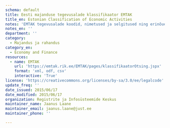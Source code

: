 ```yaml
---
schema: default
title: Eesti majanduse tegevusalade klassifikaator EMTAK
title_en: Estonian Classification of Economic Activities
notes: 'EMTAK tegevusalade koodid, nimetused ja selgitused ning erinõuete teave. Andmed on reaalajas allalaetavad.'
notes_en: ''
department: ''
category:
  - Majandus ja rahandus
category_en:
  - Economy and Finance
resources:
  - name: EMTAK
    url: 'https://emtak.rik.ee/EMTAK/pages/klassifikaatorOtsing.jspx'
    format: 'xml, odf, csv'
    interactive: 'True'
license: 'https://creativecommons.org/licenses/by-sa/3.0/ee/legalcode'
update_freq: ''
date_issued: 2015/06/17
date_modified: 2015/06/17
organization: Registrite ja Infosüsteemide Keskus
maintainer_name: Jaanus Laane
maintainer_email: jaanus.laane@just.ee
maintainer_phone: ''

---
```

